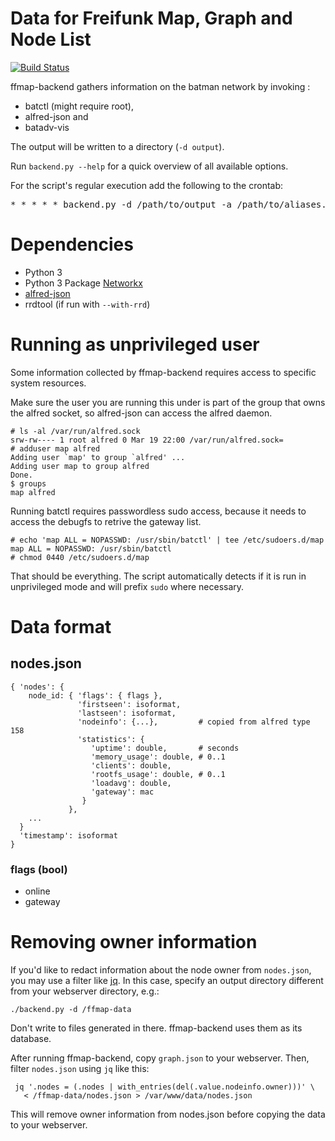 # Data for Freifunk Map, Graph and Node List

[![Build Status](https://travis-ci.org/ffnord/ffmap-backend.svg?branch=master)](https://travis-ci.org/ffnord/ffmap-backend)

ffmap-backend gathers information on the batman network by invoking :

 * batctl (might require root),
 * alfred-json and
 * batadv-vis

The output will be written to a directory (`-d output`).

Run `backend.py --help` for a quick overview of all available options.

For the script's regular execution add the following to the crontab:

<pre>
* * * * * backend.py -d /path/to/output -a /path/to/aliases.json --vpn ae:7f:58:7d:6c:2a d2:d0:93:63:f7:da
</pre>

# Dependencies

- Python 3
- Python 3 Package [Networkx](https://networkx.github.io/)
- [alfred-json](https://github.com/tcatm/alfred-json)
- rrdtool (if run with `--with-rrd`)

# Running as unprivileged user

Some information collected by ffmap-backend requires access to specific system resources.

Make sure the user you are running this under is part of the group that owns the alfred socket, so
alfred-json can access the alfred daemon.

    # ls -al /var/run/alfred.sock
    srw-rw---- 1 root alfred 0 Mar 19 22:00 /var/run/alfred.sock=
    # adduser map alfred
    Adding user `map' to group `alfred' ...
    Adding user map to group alfred
    Done.
    $ groups
    map alfred

Running batctl requires passwordless sudo access, because it needs to access the debugfs to retrive
the gateway list.

    # echo 'map ALL = NOPASSWD: /usr/sbin/batctl' | tee /etc/sudoers.d/map
    map ALL = NOPASSWD: /usr/sbin/batctl
    # chmod 0440 /etc/sudoers.d/map

That should be everything. The script automatically detects if it is run in unprivileged mode and
will prefix `sudo` where necessary.

# Data format

## nodes.json

    { 'nodes': {
        node_id: { 'flags': { flags },
                   'firstseen': isoformat,
                   'lastseen': isoformat,
                   'nodeinfo': {...},         # copied from alfred type 158
                   'statistics': {
                      'uptime': double,       # seconds
                      'memory_usage': double, # 0..1
                      'clients': double,
                      'rootfs_usage': double, # 0..1
                      'loadavg': double,
                      'gateway': mac
                    }
                 },
        ...
      }
      'timestamp': isoformat
    }

### flags (bool)

- online
- gateway

# Removing owner information

If you'd like to redact information about the node owner from `nodes.json`,
you may use a filter like [jq]. In this case, specify an output directory
different from your webserver directory, e.g.:

    ./backend.py -d /ffmap-data

Don't write to files generated in there. ffmap-backend uses them as its
database.

After running ffmap-backend, copy `graph.json` to your webserver. Then,
filter `nodes.json` using `jq` like this:

     jq '.nodes = (.nodes | with_entries(del(.value.nodeinfo.owner)))' \
       < /ffmap-data/nodes.json > /var/www/data/nodes.json

This will remove owner information from nodes.json before copying the data
to your webserver.

[jq]: https://stedolan.github.io/jq/
